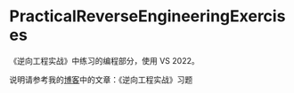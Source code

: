 # PracticalReverseEngineeringExercises
《逆向工程实战》中练习的编程部分，使用 VS 2022。

说明请参考我的[博客](http://blog.1c3c0l4.com/)中的文章：《逆向工程实战》习题
